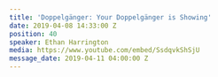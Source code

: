 ```yaml
---
title: 'Doppelgänger: Your Doppelgänger is Showing'
date: 2019-04-08 14:33:00 Z
position: 40
speaker: Ethan Harrington
media: https://www.youtube.com/embed/SsdqvkShSjU
message_date: 2019-04-11 04:00:00 Z
---
```



